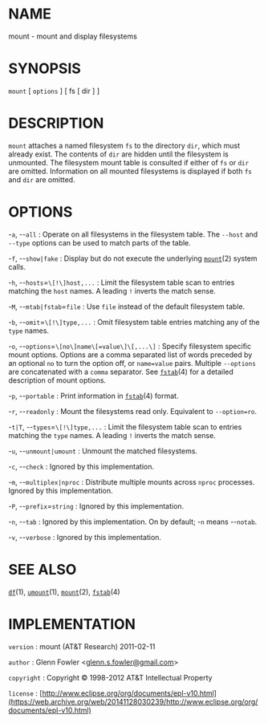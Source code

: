# NAME

mount - mount and display filesystems

# SYNOPSIS

`mount` \[ `options` \] \[ fs \[ dir \] \]

# DESCRIPTION

`mount` attaches a named filesystem `fs` to the directory `dir`, which
must already exist. The contents of `dir` are hidden until the
filesystem is unmounted. The filesystem mount table is consulted if
either of `fs` or `dir` are omitted. Information on all mounted
filesystems is displayed if both `fs` and `dir` are omitted.

# OPTIONS

-`a`, --`all`
:   Operate on all filesystems in the filesystem table. The `--host`
    and `--type` options can be used to match parts of the table.

-`f`, --`show|fake`
:   Display but do not execute the underlying
    [`mount`](/web/20141128030239/http://www2.research.att.com/~astopen/man/man2/mount.html)(2)
    system calls.

-`h`, --`hosts`=`\[!\]host,...`
:   Limit the filesystem table scan to entries matching the
    `host` names. A leading `!` inverts the match sense.

-`M`, --`mtab|fstab`=`file`
:   Use `file` instead of the default filesystem table.

-`b`, --`omit`=`\[!\]type,...`
:   Omit filesystem table entries matching any of the `type` names.

-`o`, --`options`=`\[no\]name\[=value\]\[,...\]`
:   Specify filesystem specific mount options. Options are a comma
    separated list of words preceded by an optional `no` to turn the
    option off, or `name=value` pairs. Multiple `--options` are
    concatenated with a `comma` separator. See
    [`fstab`](/web/20141128030239/http://www2.research.att.com/~astopen/man/man4/fstab.html)(4)
    for a detailed description of mount options.

-`p`, --`portable`
:   Print information in
    [`fstab`](/web/20141128030239/http://www2.research.att.com/~astopen/man/man4/fstab.html)(4) format.

-`r`, --`readonly`
:   Mount the filesystems read only. Equivalent to `--option=ro`.

-`t|T`, --`types`=`\[!\]type,...`
:   Limit the filesystem table scan to entries matching the
    `type` names. A leading `!` inverts the match sense.

-`u`, --`unmount|umount`
:   Unmount the matched filesystems.

-`c`, --`check`
:   Ignored by this implementation.

-`m`, --`multiplex|nproc`
:   Distribute multiple mounts across `nproc` processes. Ignored by
    this implementation.

-`P`, --`prefix`=`string`
:   Ignored by this implementation.

-`n`, --`tab`
:   Ignored by this implementation. On by default; -`n` means
    --`notab`.

-`v`, --`verbose`
:   Ignored by this implementation.

# SEE ALSO

[`df`](/web/20141128030239/http://www2.research.att.com/~astopen/man/man1/df.html)(1),
[`umount`](/web/20141128030239/http://www2.research.att.com/~astopen/man/man1/umount.html)(1),
[`mount`](/web/20141128030239/http://www2.research.att.com/~astopen/man/man2/mount.html)(2),
[`fstab`](/web/20141128030239/http://www2.research.att.com/~astopen/man/man4/fstab.html)(4)

# IMPLEMENTATION

`version`
:   mount (AT&T Research) 2011-02-11

`author`
:   Glenn Fowler
    &lt;[glenn.s.fowler@gmail.com](https://web.archive.org/web/20141128030239/mailto:glenn.s.fowler@gmail.com)&gt;

`copyright`
:   Copyright © 1998-2012 AT&T Intellectual Property

`license`
:   [http://www.eclipse.org/org/documents/epl-v10.html](https://web.archive.org/web/20141128030239/http://www.eclipse.org/org/documents/epl-v10.html)


